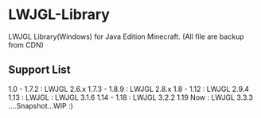 # LWJGL-Library
LWJGL Library(Windows) for Java Edition Minecraft.
(All file are backup from CDN)

## Support List
1.0 - 1.7.2 : LWJGL 2.6.x
1.7.3 - 1.8.9 : LWJGL 2.8.x
1.8 - 1.12 : LWJGL 2.9.4
1.13 : LWJGL : LWJGL 3.1.6
1.14 - 1.18 : LWJGL 3.2.2
1.19 Now : LWJGL 3.3.3
....Snapshot...WIP :)
